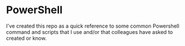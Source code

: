 # PowerShell
I've created this repo as a quick reference to some common Powershell command and scripts that I use and/or that colleagues have asked to created or know.
